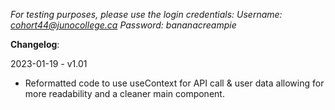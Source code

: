 <em>For testing purposes, please use the login credentials:
Username: cohort44@junocollege.ca
Password: bananacreampie</em>

<strong>Changelog</strong>:

2023-01-19 - v1.01
  
-  Reformatted code to use useContext for API call & user data allowing for more readability and a cleaner main component.

